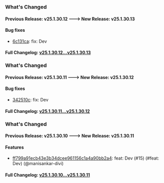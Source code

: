 ### What's Changed

#### Previous Release: v25.1.30.12 ---> New Release: v25.1.30.13

#### Bug fixes
- [6c131ca](https://github.com/manisankar-divi/k8s-repo/commit/6c131cab085a5e15a6bcbab3c9abab273aef2abb): fix: Dev

#### Full Changelog: [v25.1.30.12...v25.1.30.13](https://github.com/manisankar-divi/k8s-repo/compare/v25.1.30.12...v25.1.30.13)

### What's Changed

#### Previous Release: v25.1.30.11 ---> New Release: v25.1.30.12

#### Bug fixes
- [342510c](https://github.com/manisankar-divi/k8s-repo/commit/342510c1eeb33771669f913bc9c7dc99ac0ce91c): fix: Dev

#### Full Changelog: [v25.1.30.11...v25.1.30.12](https://github.com/manisankar-divi/k8s-repo/compare/v25.1.30.11...v25.1.30.12)
### What's Changed

#### Previous Release: v25.1.30.10 ---> New Release: v25.1.30.11

#### Features
- [ff799a91ecb43e3b34dcee961156c1a4a90bb2a4](https://github.com/manisankar-divi/k8s-repo/commit/ff799a91ecb43e3b34dcee961156c1a4a90bb2a4): feat: Dev (#15) (#feat: Dev) (@manisankar-divi)

#### Full Changelog: [v25.1.30.10...v25.1.30.11](https://github.com/manisankar-divi/k8s-repo/compare/v25.1.30.10...v25.1.30.11)
